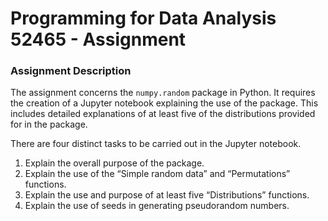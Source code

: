 # Programming for Data Analysis 52465 - Assignment

### Assignment Description
The assignment concerns the `numpy.random` package in Python. 
It requires the creation of a Jupyter notebook explaining the use of the package.
This includes detailed explanations of at least five of the distributions provided for in the package.

There are four distinct tasks to be carried out in the Jupyter notebook.
1. Explain the overall purpose of the package.
2. Explain the use of the “Simple random data” and “Permutations” functions.
3. Explain the use and purpose of at least five “Distributions” functions.
4. Explain the use of seeds in generating pseudorandom numbers.
